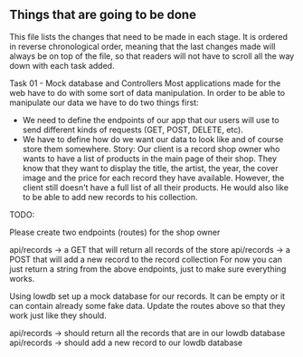 ## Things that are going to be done

This file lists the changes that need to be made in each stage. It is ordered in reverse chronological order, meaning that the last changes made will always be on top of the file, so that readers will not have to scroll all the way down with each task added.

Task 01 - Mock database and Controllers
Most applications made for the web have to do with some sort of data manipulation. In order to be able to manipulate our data we have to do two things first:

- We need to define the endpoints of our app that our users will use to send 
  different kinds of requests (GET, POST, DELETE, etc).
- We have to define how do we want our data to look like and of course store them somewhere.
Story: Our client is a record shop owner who wants to have a list of products in the main page of their shop. They know that they want to display the title, the artist, the year, the cover image and the price for each record they have available. However, the client still doesn't have a full list of all their products. He would also like to be able to add new records to his collection.

TODO:

Please create two endpoints (routes) for the shop owner

api/records -> a GET that will return all records of the store
api/records -> a POST that will add a new record to the record collection
For now you can just return a string from the above endpoints, just to make sure everything works.

Using lowdb set up a mock database for our records. It can be empty or it can contain already some fake data. Update the routes above so that they work just like they should.

api/records -> should return all the records that are in our lowdb database
api/records -> should add a new record to our lowdb database
